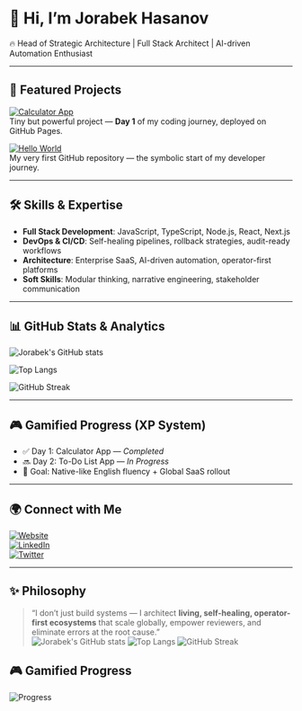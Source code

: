 # 👋 Hi, I’m Jorabek Hasanov  
🔥 Head of Strategic Architecture | Full Stack Architect | AI-driven Automation Enthusiast  

---

## 🚀 Featured Projects
[![Calculator App](https://img.shields.io/badge/Calculator%20App-Live%20Demo-brightgreen?style=for-the-badge&logo=github)](https://jorabek-hasanov.github.io/calculator-app/)  
Tiny but powerful project — **Day 1** of my coding journey, deployed on GitHub Pages.  

[![Hello World](https://img.shields.io/badge/Hello%20World-Repository-blue?style=for-the-badge&logo=github)](https://github.com/Jorabek-Hasanov/hello-world)  
My very first GitHub repository — the symbolic start of my developer journey.  

---

## 🛠️ Skills & Expertise
- **Full Stack Development**: JavaScript, TypeScript, Node.js, React, Next.js  
- **DevOps & CI/CD**: Self-healing pipelines, rollback strategies, audit-ready workflows  
- **Architecture**: Enterprise SaaS, AI-driven automation, operator-first platforms  
- **Soft Skills**: Modular thinking, narrative engineering, stakeholder communication  

---

## 📊 GitHub Stats & Analytics
![Jorabek's GitHub stats](https://github-readme-stats.vercel.app/api?username=Jorabek-Hasanov&show_icons=true&theme=radical&count_private=true)  

![Top Langs](https://github-readme-stats.vercel.app/api/top-langs/?username=Jorabek-Hasanov&layout=compact&theme=radical)  

![GitHub Streak](https://github-readme-streak-stats.herokuapp.com/?user=Jorabek-Hasanov&theme=radical)  

---

## 🎮 Gamified Progress (XP System)
- ✅ Day 1: Calculator App — *Completed*  
- 🔜 Day 2: To-Do List App — *In Progress*  
- 🎯 Goal: Native-like English fluency + Global SaaS rollout  

---

## 🌍 Connect with Me
[![Website](https://img.shields.io/badge/Website-jorabekhasanov.com-blue?style=for-the-badge&logo=google-chrome)](https://jorabekhasanov.com)  
[![LinkedIn](https://img.shields.io/badge/LinkedIn-jorabekhasanov-blue?style=for-the-badge&logo=linkedin)](https://linkedin.com/in/jorabekhasanov)  
[![Twitter](https://img.shields.io/badge/Twitter-@jorabekhasanov-blue?style=for-the-badge&logo=twitter)](https://twitter.com/jorabekhasanov)  

---

## ✨ Philosophy
> “I don’t just build systems — I architect **living, self-healing, operator-first ecosystems** that scale globally, empower reviewers, and eliminate errors at the root cause.”  
![Jorabek's GitHub stats](https://github-readme-stats.vercel.app/api?username=Jorabek-Hasanov&show_icons=true&theme=radical&count_private=true)
![Top Langs](https://github-readme-stats.vercel.app/api/top-langs/?username=Jorabek-Hasanov&layout=compact&theme=radical)
![GitHub Streak](https://github-readme-streak-stats.herokuapp.com/?user=Jorabek-Hasanov&theme=radical)
## 🎮 Gamified Progress
![Progress](https://progress-bar.dev/33/?title=Level%201%20-%20Novice&width=500&color=brightgreen)
